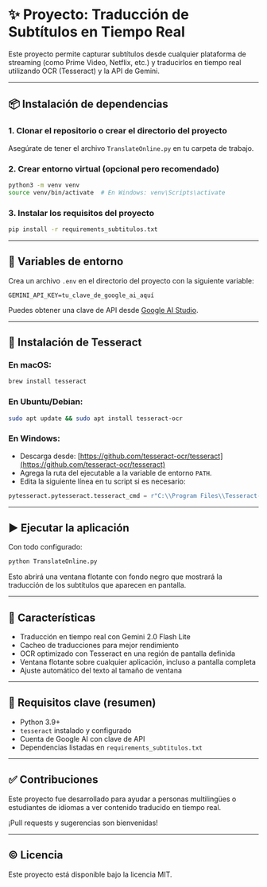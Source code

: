# ✨ Proyecto: Traducción de Subtítulos en Tiempo Real

Este proyecto permite capturar subtítulos desde cualquier plataforma de streaming (como Prime Video, Netflix, etc.) y traducirlos en tiempo real utilizando OCR (Tesseract) y la API de Gemini.

---

## 📦 Instalación de dependencias

### 1. Clonar el repositorio o crear el directorio del proyecto

Asegúrate de tener el archivo `TranslateOnline.py` en tu carpeta de trabajo.

### 2. Crear entorno virtual (opcional pero recomendado)

```bash
python3 -m venv venv
source venv/bin/activate  # En Windows: venv\Scripts\activate
```

### 3. Instalar los requisitos del proyecto

```bash
pip install -r requirements_subtitulos.txt
```

---

## 🔐 Variables de entorno

Crea un archivo `.env` en el directorio del proyecto con la siguiente variable:

```env
GEMINI_API_KEY=tu_clave_de_google_ai_aquí
```

Puedes obtener una clave de API desde [Google AI Studio](https://aistudio.google.com/app/apikey).

---

## 🧠 Instalación de Tesseract

### En macOS:

```bash
brew install tesseract
```

### En Ubuntu/Debian:

```bash
sudo apt update && sudo apt install tesseract-ocr
```

### En Windows:

- Descarga desde: [https://github.com/tesseract-ocr/tesseract](https://github.com/tesseract-ocr/tesseract)
- Agrega la ruta del ejecutable a la variable de entorno `PATH`.
- Edita la siguiente línea en tu script si es necesario:

```python
pytesseract.pytesseract.tesseract_cmd = r"C:\\Program Files\\Tesseract-OCR\\tesseract.exe"
```

---

## ▶️ Ejecutar la aplicación

Con todo configurado:

```bash
python TranslateOnline.py
```

Esto abrirá una ventana flotante con fondo negro que mostrará la traducción de los subtítulos que aparecen en pantalla.

---

## 📅 Características

- Traducción en tiempo real con Gemini 2.0 Flash Lite
- Cacheo de traducciones para mejor rendimiento
- OCR optimizado con Tesseract en una región de pantalla definida
- Ventana flotante sobre cualquier aplicación, incluso a pantalla completa
- Ajuste automático del texto al tamaño de ventana

---

## 🚀 Requisitos clave (resumen)

- Python 3.9+
- `tesseract` instalado y configurado
- Cuenta de Google AI con clave de API
- Dependencias listadas en `requirements_subtitulos.txt`

---

## ✅ Contribuciones

Este proyecto fue desarrollado para ayudar a personas multilingües o estudiantes de idiomas a ver contenido traducido en tiempo real.

¡Pull requests y sugerencias son bienvenidas!

---

## © Licencia

Este proyecto está disponible bajo la licencia MIT.

